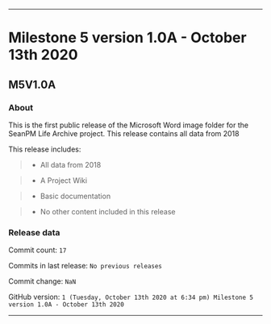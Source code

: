 
***

# Milestone 5 version 1.0A - October 13th 2020

## M5V1.0A

### About

This is the first public release of the Microsoft Word image folder for the SeanPM Life Archive project. This release contains all data from 2018

This release includes:

> * All data from 2018

> * A Project Wiki

> * Basic documentation

> * No other content included in this release

### Release data

Commit count: `17`

Commits in last release: `No previous releases`

Commit change: `NaN`

GitHub version: `1 (Tuesday, October 13th 2020 at 6:34 pm) Milestone 5 version 1.0A - October 13th 2020`

***
